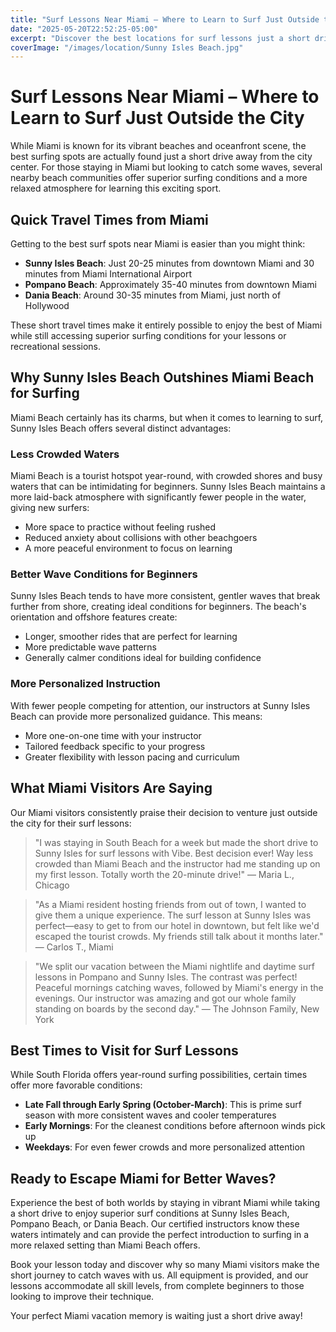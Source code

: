```yaml
---
title: "Surf Lessons Near Miami – Where to Learn to Surf Just Outside the City"
date: "2025-05-20T22:52:25-05:00"
excerpt: "Discover the best locations for surf lessons just a short drive from Miami, with fewer crowds and better waves than Miami Beach itself."
coverImage: "/images/location/Sunny Isles Beach.jpg"
---
```


# Surf Lessons Near Miami – Where to Learn to Surf Just Outside the City

While Miami is known for its vibrant beaches and oceanfront scene, the best surfing spots are actually found just a short drive away from the city center. For those staying in Miami but looking to catch some waves, several nearby beach communities offer superior surfing conditions and a more relaxed atmosphere for learning this exciting sport.

## Quick Travel Times from Miami

Getting to the best surf spots near Miami is easier than you might think:

- **Sunny Isles Beach**: Just 20-25 minutes from downtown Miami and 30 minutes from Miami International Airport
- **Pompano Beach**: Approximately 35-40 minutes from downtown Miami
- **Dania Beach**: Around 30-35 minutes from Miami, just north of Hollywood

These short travel times make it entirely possible to enjoy the best of Miami while still accessing superior surfing conditions for your lessons or recreational sessions.

## Why Sunny Isles Beach Outshines Miami Beach for Surfing

Miami Beach certainly has its charms, but when it comes to learning to surf, Sunny Isles Beach offers several distinct advantages:

### Less Crowded Waters

Miami Beach is a tourist hotspot year-round, with crowded shores and busy waters that can be intimidating for beginners. Sunny Isles Beach maintains a more laid-back atmosphere with significantly fewer people in the water, giving new surfers:

- More space to practice without feeling rushed
- Reduced anxiety about collisions with other beachgoers
- A more peaceful environment to focus on learning

### Better Wave Conditions for Beginners

Sunny Isles Beach tends to have more consistent, gentler waves that break further from shore, creating ideal conditions for beginners. The beach's orientation and offshore features create:

- Longer, smoother rides that are perfect for learning
- More predictable wave patterns
- Generally calmer conditions ideal for building confidence

### More Personalized Instruction

With fewer people competing for attention, our instructors at Sunny Isles Beach can provide more personalized guidance. This means:

- More one-on-one time with your instructor
- Tailored feedback specific to your progress
- Greater flexibility with lesson pacing and curriculum

## What Miami Visitors Are Saying

Our Miami visitors consistently praise their decision to venture just outside the city for their surf lessons:

> "I was staying in South Beach for a week but made the short drive to Sunny Isles for surf lessons with Vibe. Best decision ever! Way less crowded than Miami Beach and the instructor had me standing up on my first lesson. Totally worth the 20-minute drive!" 
> — Maria L., Chicago

> "As a Miami resident hosting friends from out of town, I wanted to give them a unique experience. The surf lesson at Sunny Isles was perfect—easy to get to from our hotel in downtown, but felt like we'd escaped the tourist crowds. My friends still talk about it months later."
> — Carlos T., Miami

> "We split our vacation between the Miami nightlife and daytime surf lessons in Pompano and Sunny Isles. The contrast was perfect! Peaceful mornings catching waves, followed by Miami's energy in the evenings. Our instructor was amazing and got our whole family standing on boards by the second day."
> — The Johnson Family, New York

## Best Times to Visit for Surf Lessons

While South Florida offers year-round surfing possibilities, certain times offer more favorable conditions:

- **Late Fall through Early Spring (October-March)**: This is prime surf season with more consistent waves and cooler temperatures
- **Early Mornings**: For the cleanest conditions before afternoon winds pick up
- **Weekdays**: For even fewer crowds and more personalized attention

## Ready to Escape Miami for Better Waves?

Experience the best of both worlds by staying in vibrant Miami while taking a short drive to enjoy superior surf conditions at Sunny Isles Beach, Pompano Beach, or Dania Beach. Our certified instructors know these waters intimately and can provide the perfect introduction to surfing in a more relaxed setting than Miami Beach offers.

Book your lesson today and discover why so many Miami visitors make the short journey to catch waves with us. All equipment is provided, and our lessons accommodate all skill levels, from complete beginners to those looking to improve their technique.

Your perfect Miami vacation memory is waiting just a short drive away!
